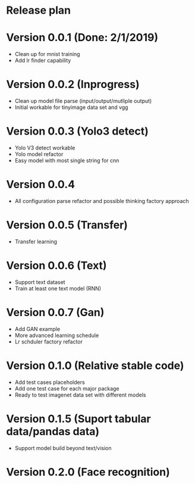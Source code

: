 # Release plan

# Version 0.0.1 (Done: 2/1/2019)
* Clean up for mnist training
* Add lr finder capability

# Version 0.0.2 (Inprogress)
* Clean up model file parse (input/output/mutliple output)
* Initial workable for tinyimage data set and vgg

# Version 0.0.3 (Yolo3 detect)
* Yolo V3 detect workable
* Yolo model refactor
* Easy model with most single string for cnn 

# Version 0.0.4
* All configuration parse refactor and possible thinking factory approach

# Version 0.0.5 (Transfer)
* Transfer learning

# Version 0.0.6 (Text)
* Support text dataset
* Train at least one text model (RNN)

# Version 0.0.7 (Gan)
* Add GAN example
* More advanced learning schedule
* Lr schduler factory refactor

# Version 0.1.0 (Relative stable code)
* Add test cases placeholders
* Add one test case for each major package
* Ready to test imagenet data set with different models

# Version 0.1.5 (Suport tabular data/pandas data)
* Support model build beyond text/vision

# Version 0.2.0 (Face recognition)
